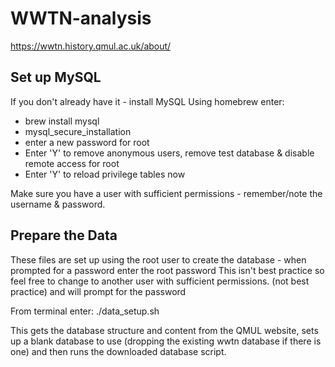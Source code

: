 # WWTN-analysis
https://wwtn.history.qmul.ac.uk/about/

## Set up MySQL
If you don't already have it - install MySQL
Using homebrew enter:
* brew install mysql
* mysql_secure_installation
* enter a new password for root
* Enter 'Y' to remove anonymous users, remove test database & disable remote access for root
* Enter 'Y' to reload privilege tables now

Make sure you have a user with sufficient permissions - remember/note the username & password. 

## Prepare the Data
These files are set up using the root user to create the database - when prompted for a password enter the root password
This isn't best practice so feel free to change to another user with sufficient permissions.
(not best practice) and will prompt for the password

From terminal enter:  ./data_setup.sh

This gets the database structure and content from the QMUL website, sets up a blank database to use (dropping the existing wwtn database if there is one) and then runs the downloaded database script.

